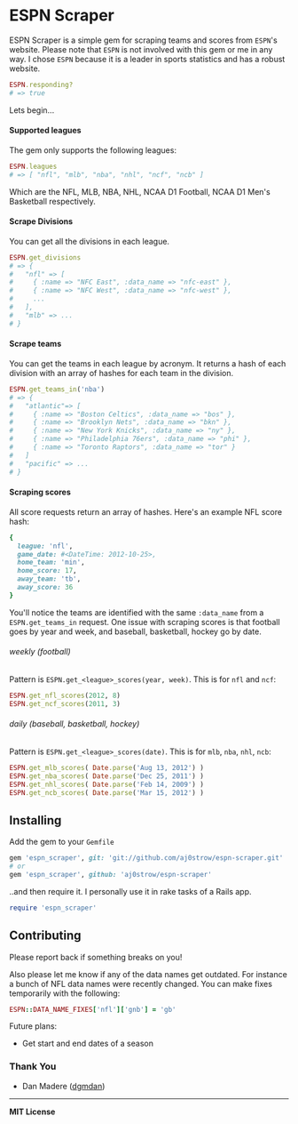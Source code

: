 # ESPN Scraper

ESPN Scraper is a simple gem for scraping teams and scores from `ESPN`'s website. Please note that `ESPN` is not involved with this gem or me in any way. I chose `ESPN` because it is a leader in sports statistics and has a robust website. 

```ruby
ESPN.responding?
# => true
```

Lets begin...

#### Supported leagues

The gem only supports the following leagues:

```ruby
ESPN.leagues
# => [ "nfl", "mlb", "nba", "nhl", "ncf", "ncb" ]
```

Which are the NFL, MLB, NBA, NHL, NCAA D1 Football, NCAA D1 Men's Basketball respectively.

#### Scrape Divisions

You can get all the divisions in each league.

```ruby
ESPN.get_divisions
# => {
#   "nfl" => [
#     { :name => "NFC East", :data_name => "nfc-east" },
#     { :name => "NFC West", :data_name => "nfc-west" },
#     ...
#   ],
#   "mlb" => ...
# }
```

#### Scrape teams

You can get the teams in each league by acronym. It returns a hash of each division with an array of hashes for each team in the division.

```ruby
ESPN.get_teams_in('nba')
# => {
#   "atlantic"=> [ 
#     { :name => "Boston Celtics", :data_name => "bos" },  
#     { :name => "Brooklyn Nets", :data_name => "bkn" }, 
#     { :name => "New York Knicks", :data_name => "ny" }, 
#     { :name => "Philadelphia 76ers", :data_name => "phi" }, 
#     { :name => "Toronto Raptors", :data_name => "tor" }
#   ]
#   "pacific" => ...
# }
```

#### Scraping scores

All score requests return an array of hashes. Here's an example NFL score hash:

```ruby
{
  league: 'nfl',
  game_date: #<DateTime: 2012-10-25>,
  home_team: 'min',
  home_score: 17,
  away_team: 'tb',
  away_score: 36
}
```

You'll notice the teams are identified with the same `:data_name` from a `ESPN.get_teams_in` request. One issue with scraping scores is that football goes by year and week, and baseball, basketball, hockey go by date.

###### weekly (football)

Pattern is `ESPN.get_<league>_scores(year, week)`. This is for `nfl` and `ncf`:

```ruby
ESPN.get_nfl_scores(2012, 8)
ESPN.get_ncf_scores(2011, 3)
```

###### daily (baseball, basketball, hockey)

Pattern is `ESPN.get_<league>_scores(date)`. This is for `mlb`, `nba`, `nhl`, `ncb`:

```ruby
ESPN.get_mlb_scores( Date.parse('Aug 13, 2012') )
ESPN.get_nba_scores( Date.parse('Dec 25, 2011') )
ESPN.get_nhl_scores( Date.parse('Feb 14, 2009') )
ESPN.get_ncb_scores( Date.parse('Mar 15, 2012') )
```

## Installing

Add the gem to your `Gemfile`

```ruby
gem 'espn_scraper', git: 'git://github.com/aj0strow/espn-scraper.git'
# or
gem 'espn_scraper', github: 'aj0strow/espn-scraper'
```

..and then require it. I personally use it in rake tasks of a Rails app.

```ruby
require 'espn_scraper'
```

## Contributing

Please report back if something breaks on you! 

Also please let me know if any of the data names get outdated. For instance a bunch of NFL data names were recently changed. You can make fixes temporarily with the following:

```ruby
ESPN::DATA_NAME_FIXES['nfl']['gnb'] = 'gb'
```

Future plans:  
- Get start and end dates of a season

### Thank You

* Dan Madere ([dgmdan](https://github.com/dgmdan))

---

**MIT License**

